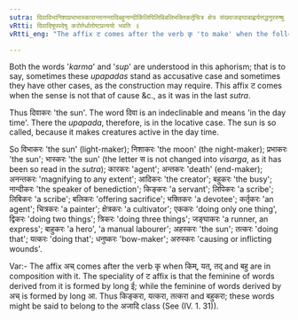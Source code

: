 ```yaml
---
sutra: दिवाविभानिशाप्रभाभास्कारान्तानन्तादिबहुनान्दीकिंलिपिलिबिबलिभक्तिकर्तृचित्र क्षेत्र संख्याजङ्घाबाह्वर्यत्तद्धनुररुष्षु
vRtti: दिवादिषूपपदेषु करोतेर्धातोष्टप्रत्ययो भवति ॥
vRtti_eng: "The affix ट comes after the verb कृ 'to make' when the following words are in composition with it:- दिवा 'by day', विभा 'light', निशा 'night', प्रभा 'splendour', भाः 'light', कार 'work', अन्त 'end', अनन्त 'endless', आदि 'beginning', बहु 'many', नान्दी 'benediction', किम् 'what', लिपि 'writing', लिबि 'writing', बलि 'oblation', भक्ति 'devotion', कर्तृ 'agent', चित्र 'painting', क्षेत्र 'field', words denoting numerals, जङ्घा 'thigh', बाहु 'hand', अहः 'day', यत् 'what', तत् 'that', धनुस् 'bow' and अरुस् 'wound'."

---
```

Both the words '_karma_' and '_sup_' are understood in this aphorism; that is to say, sometimes these _upapadas_ stand as accusative case and sometimes they have other cases, as the construction may require. This affix ट comes when the sense is not that of cause &c., as it was in the last _sutra_.

Thus दिवाकरः 'the sun'. The word दिवा is an indeclinable and means 'in the day time'. There the _upapada_, therefore, is in the locative case. The sun is so called, because it makes creatures active in the day time.

So विभाकरः 'the sun' (light-maker); निशाकरः 'the moon' (the night-maker); प्रभाकरः 'the sun'; भास्करः 'the sun' (the letter स is not changed into _visarga_, as it has been so read in the _sutra_); कारकरः 'agent'; अन्तकरः 'death' (end-maker); अनन्तकरः 'magnifying to any extent'; आदिकरः 'the creator'; बहुकरः 'the busy'; नान्दीकरः 'the speaker of benediction'; किङ्करः 'a servant'; लिपिकरः 'a scribe'; लिबिकरः 'a scribe'; बलिकरः 'offering sacrifice'; भक्तिकरः 'a devotee'; कर्तृकरः 'an agent'; चित्रकरः 'a painter'; क्षेत्रकरः 'a cultivator'; एककरः 'doing only one thing', द्विकरः 'doing two things'; त्रिकरः 'doing three things'; जङ्घाकरः 'a runner, an express'; बाहुकरः 'a hero', 'a manual labourer'; अहस्करः 'the sun'; तत्करः 'doing that'; यत्करः 'doing that'; धनुष्करः 'bow-maker'; अरुस्करः 'causing or inflicting wounds'.

Var:- The affix अच् comes after the verb कृ when किम्, यत्, तद् and बहु are in composition with it. The speciality of ट affix is that the feminine of words derived from it is formed by long ई; while the feminine of words derived by अच् is formed by long आ. Thus किङ्करा, यत्करा, तत्करा and बहुकरा; these words might be said to belong to the अजादि class (See (IV. 1. 31)).